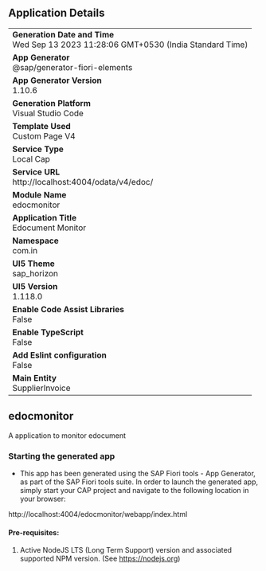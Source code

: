 ## Application Details
|               |
| ------------- |
|**Generation Date and Time**<br>Wed Sep 13 2023 11:28:06 GMT+0530 (India Standard Time)|
|**App Generator**<br>@sap/generator-fiori-elements|
|**App Generator Version**<br>1.10.6|
|**Generation Platform**<br>Visual Studio Code|
|**Template Used**<br>Custom Page V4|
|**Service Type**<br>Local Cap|
|**Service URL**<br>http://localhost:4004/odata/v4/edoc/
|**Module Name**<br>edocmonitor|
|**Application Title**<br>Edocument Monitor|
|**Namespace**<br>com.in|
|**UI5 Theme**<br>sap_horizon|
|**UI5 Version**<br>1.118.0|
|**Enable Code Assist Libraries**<br>False|
|**Enable TypeScript**<br>False|
|**Add Eslint configuration**<br>False|
|**Main Entity**<br>SupplierInvoice|

## edocmonitor

A application to monitor edocument

### Starting the generated app

-   This app has been generated using the SAP Fiori tools - App Generator, as part of the SAP Fiori tools suite.  In order to launch the generated app, simply start your CAP project and navigate to the following location in your browser:

http://localhost:4004/edocmonitor/webapp/index.html

#### Pre-requisites:

1. Active NodeJS LTS (Long Term Support) version and associated supported NPM version.  (See https://nodejs.org)


